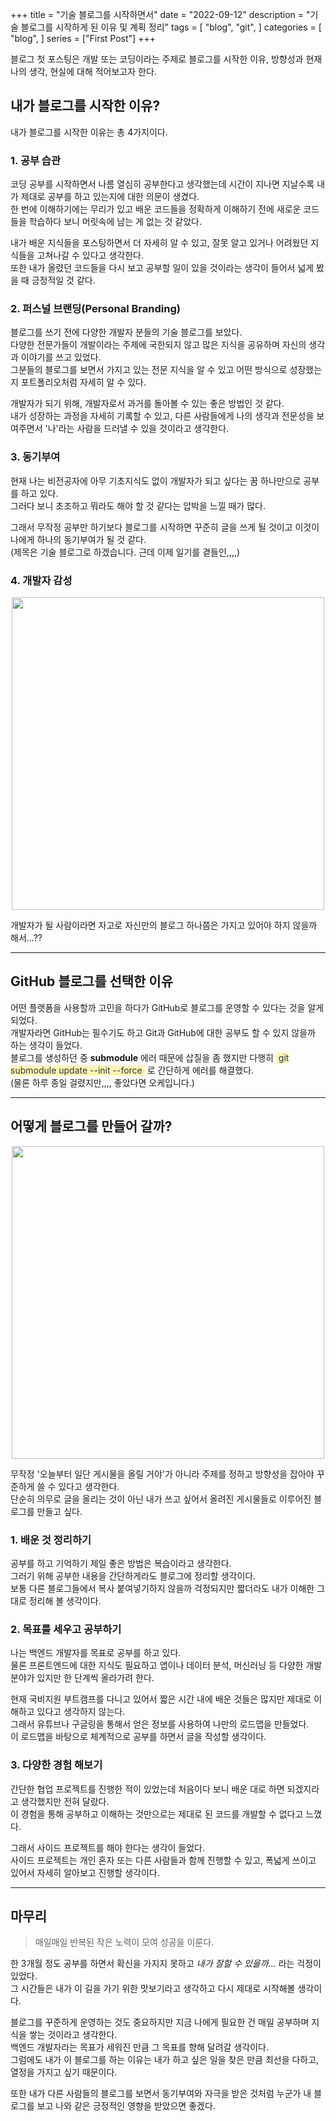 +++
title = "기술 블로그를 시작하면서"
date = "2022-09-12"
description = "기술 블로그를 시작하게 된 이유 및 계획 정리"
tags = [
    "blog",
    "git",
]
categories = [
    "blog",
]
series = ["First Post"]
+++

블로그 첫 포스팅은 개발 또는 코딩이라는 주제로 블로그를 시작한 이유, 방향성과 현재 나의 생각, 현실에 대해 적어보고자 한다.

<!--more-->

## 내가 블로그를 시작한 이유?

내가 블로그를 시작한 이유는 총 4가지이다.

### 1. 공부 습관

코딩 공부를 시작하면서 나름 열심히 공부한다고 생각했는데 시간이 지나면 지날수록 내가 제대로 공부를 하고 있는지에 대한 의문이 생겼다.
<br> 한 번에 이해하기에는 무리가 있고 배운 코드들을 정확하게 이해하기 전에 새로운 코드들을 학습하다 보니 머릿속에 남는 게 없는 것 같았다.

내가 배운 지식들을 포스팅하면서 더 자세히 알 수 있고, 잘못 알고 있거나 어려웠던 지식들을 고쳐나갈 수 있다고 생각한다. <br> 또한 내가 올렸던 코드들을 다시 보고 공부할 일이 있을 것이라는 생각이 들어서 넓게 봤을 때 긍정적일 것 같다.

### 2. 퍼스널 브랜딩(Personal Branding)

블로그를 쓰기 전에 다양한 개발자 분들의 기술 블로그를 보았다. <br> 다양한 전문가들이 개발이라는 주제에 국한되지 않고 많은 지식을 공유하며 자신의 생각과 이야기를 쓰고 있었다. <br> 그분들의 블로그를 보면서 가지고 있는 전문 지식을 알 수 있고 어떤 방식으로 성장했는지 포트폴리오처럼 자세히 알 수 있다.

개발자가 되기 위해, 개발자로서 과거를 돌아볼 수 있는 좋은 방법인 것 같다. <br> 내가 성장하는 과정을 자세히 기록할 수 있고, 다른 사람들에게 나의 생각과 전문성을 보여주면서 '나'라는 사람을 드러낼 수 있을 것이라고 생각한다.

### 3. 동기부여

현재 나는 비전공자에 아무 기초지식도 없이 개발자가 되고 싶다는 꿈 하나만으로 공부를 하고 있다. <br> 그러다 보니 초조하고 뭐라도 해야 할 것 같다는 압박을 느낄 때가 많다.

그래서 무작정 공부만 하기보다 블로그를 시작하면 꾸준히 글을 쓰게 될 것이고 이것이 나에게 하나의 동기부여가 될 것 같다. <br> (제목은 기술 블로그로 하겠습니다. 근데 이제 일기를 곁들인,,,,)

### 4. 개발자 감성

<p align="center"><img src="https://github.com/kmseunh/blog/assets/105186724/0dc56438-8fcd-4ede-b9b8-47416beb30fc" width="500"></p>

개발자가 될 사람이라면 자고로 자신만의 블로그 하나쯤은 가지고 있어야 하지 않을까 해서...??

<hr>

## GitHub 블로그를 선택한 이유

어떤 플랫폼을 사용할까 고민을 하다가 GitHub로 블로그를 운영할 수 있다는 것을 알게 되었다. <br> 개발자라면 GitHub는 필수기도 하고 Git과 GitHub에 대한 공부도 할 수 있지 않을까 하는 생각이 들었다. <br> 블로그를 생성하던 중  **submodule** 에러 때문에 삽질을 좀 했지만 다행히 <span style='color: #2D3748; background-color: #fff5b1'>&nbsp;git submodule update --init --force&nbsp;</span> 로 간단하게 에러를 해결했다. <br> (물론 하루 종일 걸렸지만,,,, 좋았다면 오케입니다.)

<hr>

## 어떻게 블로그를 만들어 갈까?

<p align="center"><img src="https://github.com/kmseunh/blog/assets/105186724/d9000748-52da-43c3-8804-1661c71ad1a4" width="500"></p>
무작정 '오늘부터 일단 게시물을 올릴 거야'가 아니라 주제를 정하고 방향성을 잡아야 꾸준하게 쓸 수 있다고 생각한다. <br> 단순히 의무로 글을 올리는 것이 아닌 내가 쓰고 싶어서 올려진 게시물들로 이루어진 블로그를 만들고 싶다.

### 1. 배운 것 정리하기

공부를 하고 기억하기 제일 좋은 방법은 복습이라고 생각한다. <br> 그러기 위해 공부한 내용을 간단하게라도 블로그에 정리할 생각이다. <br> 보통 다른 블로그들에서 복사 붙여넣기하지 않을까 걱정되지만 짧더라도 내가 이해한 그대로 정리해 볼 생각이다.

### 2. 목표를 세우고 공부하기

나는 백엔드 개발자를 목표로 공부를 하고 있다. <br> 물론 프론트엔드에 대한 지식도 필요하고 앱이나 데이터 분석, 머신러닝 등 다양한 개발 분야가 있지만 한 단계씩 올라가려 한다.

현재 국비지원 부트캠프를 다니고 있어서 짧은 시간 내에 배운 것들은 많지만 제대로 이해하고 있다고 생각하지 않는다. <br> 그래서 유튜브나 구글링을 통해서 얻은 정보를 사용하여 나만의 로드맵을 만들었다. <br> 이 로드맵을 바탕으로 체계적으로 공부를 하면서 글을 작성할 생각이다.

### 3. 다양한 경험 해보기

간단한 협업 프로젝트를 진행한 적이 있었는데 처음이다 보니 배운 대로 하면 되겠지라고 생각했지만 전혀 달랐다. <br> 이 경험을 통해 공부하고 이해하는 것만으로는 제대로 된 코드를 개발할 수 없다고 느꼈다.

그래서 사이드 프로젝트를 해야 한다는 생각이 들었다. <br> 사이드 프로젝트는 개인 혼자 또는 다른 사람들과 함께 진행할 수 있고, 폭넓게 쓰이고 있어서 자세히 알아보고 진행할 생각이다.

<hr>

## 마무리
>
> 매일매일 반복된 작은 노력이 모여 성공을 이룬다.

한 3개월 정도 공부를 하면서 확신을 가지지 못하고 _내가 잘할 수 있을까..._ 라는 걱정이 있었다. <br> 그 시간들은 내가 이 길을 가기 위한 맛보기라고 생각하고 다시 제대로 시작해볼 생각이다.

블로그를 꾸준하게 운영하는 것도 중요하지만 지금 나에게 필요한 건 매일 공부하며 지식을 쌓는 것이라고 생각한다. <br> 백엔드 개발자라는 목표가 세워진 만큼 그 목표를 향해 달려갈 생각이다. <br> 그럼에도 내가 이 블로그를 하는 이유는 내가 하고 싶은 일을 찾은 만큼 최선을 다하고, 열정을 가지고 싶기 때문이다.

또한 내가 다른 사람들의 블로그를 보면서 동기부여와 자극을 받은 것처럼 누군가 내 블로그를 보고 나와 같은 긍정적인 영향을 받았으면 좋겠다.
